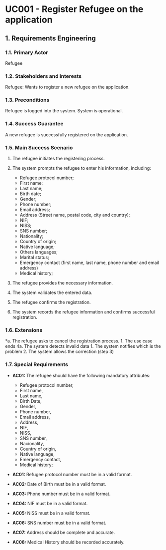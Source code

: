 # UC001 - Register Refugee on the application

## 1. Requirements Engineering

### 1.1. Primary Actor
Refugee

### 1.2. Stakeholders and interests
Refugee: Wants to register a new refugee on the application.

### 1.3. Preconditions
Refugee is logged into the system.
System is operational.

### 1.4. Success Guarantee
A new refugee is successfully registered on the application.

### 1.5. Main Success Scenario
1. The refugee initiates the registering process.
2. The system prompts the refugee to enter his information, including: 

      - Refugee protocol number;
      - First name;
      - Last name;
      - Birth date;
      - Gender;
      - Phone number;
      - Email address;
      - Address (Street name, postal code, city and country);
      - NIF;
      - NISS;
      - SNS number;
      - Nationality;
      - Country of origin;
      - Native language;
      - Others languages;
      - Marital status;
      - Emergency contact (first name, last name, phone number and email address)
      - Medical history;

3. The refugee provides the necessary information.
4. The system validates the entered data.
5. The refugee confirms the registration.
6. The system records the refugee information and confirms successful registration.

### 1.6. Extensions
*a. The refugee asks to cancel the registration process.
    1. The use case ends
4a. The system detects invalid data
    1. The system notifies which is the problem
    2. The system allows the correction (step 3)

### 1.7. Special Requirements
* **AC01:** The refugee should have the following mandatory attributes: 

   * Refugee protocol number, 
   * First name, 
   * Last name, 
   * Birth Date, 
   * Gender, 
   * Phone number, 
   * Email address, 
   * Address, 
   * NIF,
   * NISS,
   * SNS number,
   * Nacionality, 
   * Country of origin, 
   * Native language, 
   * Emergency contact, 
   * Medical history;

* **AC01:** Refugee protocol number must be in a valid format. 
* **AC02:** Date of Birth must be in a valid format.
* **AC03:** Phone number must be in a valid format.
* **AC04:** NIF must be in a valid format.
* **AC05:** NISS must be in a valid format.
* **AC06:** SNS number must be in a valid format.
* **AC07:** Address should be complete and accurate.
* **AC08:** Medical History should be recorded accurately.


